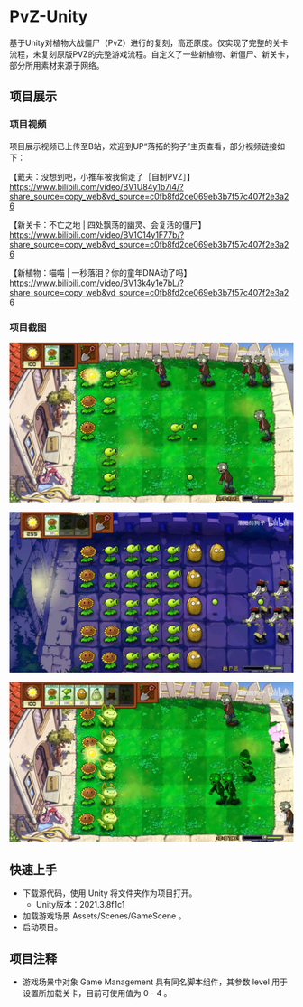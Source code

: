 # PvZ-Unity
基于Unity对植物大战僵尸（PvZ）进行的复刻，高还原度。仅实现了完整的关卡流程，未复刻原版PVZ的完整游戏流程。自定义了一些新植物、新僵尸、新关卡，部分所用素材来源于网络。



## 项目展示

### 项目视频

项目展示视频已上传至B站，欢迎到UP“落拓的狗子”主页查看，部分视频链接如下：

【戴夫：没想到吧，小推车被我偷走了［自制PVZ］】 https://www.bilibili.com/video/BV1U84y1b7i4/?share_source=copy_web&vd_source=c0fb8fd2ce069eb3b7f57c407f2e3a26

【新关卡：不亡之地 | 四处飘荡的幽灵、会复活的僵尸】 https://www.bilibili.com/video/BV1C14y1F77b/?share_source=copy_web&vd_source=c0fb8fd2ce069eb3b7f57c407f2e3a26

【新植物：喵喵 | 一秒落泪？你的童年DNA动了吗】 https://www.bilibili.com/video/BV13k4y1e7bL/?share_source=copy_web&vd_source=c0fb8fd2ce069eb3b7f57c407f2e3a26

### 项目截图

![image-20231014152934799](README.assets/image-20231014152934799.png)

![image-20231014153012715](README.assets/image-20231014153012715.png)

![image-20231014153102982](README.assets/image-20231014153102982.png)



## 快速上手

- 下载源代码，使用 Unity 将文件夹作为项目打开。
    - Unity版本：2021.3.8f1c1
- 加载游戏场景 Assets/Scenes/GameScene 。
- 启动项目。



## 项目注释

- 游戏场景中对象 Game Management 具有同名脚本组件，其参数 level 用于设置所加载关卡，目前可使用值为 0 - 4 。
